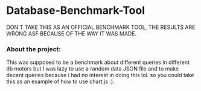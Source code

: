 # Database-Benchmark-Tool

DON'T TAKE THIS AS AN OFFICIAL BENCHMARK TOOL, THE RESULTS ARE WRONG ASF BECAUSE OF THE WAY IT WAS MADE.
### About the project: 
This was supposed to be a benchmark about different queries in different db motors but I was lazy to use a random data JSON file and to make decent queries because i had no interest in doing this lol.
so you could take this as an example of how to use chart.js :).
